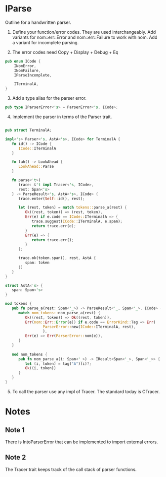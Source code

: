 
# IParse

Outline for a handwritten parser.

1. Define your function/error codes. They are used interchangeably.
   Add variants for nom::err::Error and nom::err::Failure to work with nom.
   Add a variant for incomplete parsing.

2. The error codes need Copy + Display + Debug + Eq 


```rust
pub enum ICode {
    INomError,
    INomFailure,
    IParseIncomplete,

    ITerminalA,
}
```

3. Add a type alias for the parser error.

```rust
pub type IParserError<'s> = ParserError<'s, ICode>;
```

4. Implement the parser in terms of the Parser trait.

```rust

pub struct TerminalA;

impl<'s> Parser<'s, AstA<'s>, ICode> for TerminalA {
   fn id() -> ICode {
      ICode::ITerminalA
   }

   fn lah() -> LookAhead {
      LookAhead::Parse
   }

   fn parse<'t>(
      trace: &'t impl Tracer<'s, ICode>,
      rest: Span<'s>
   ) -> ParseResult<'s, AstA<'s>, ICode> {
      trace.enter(Self::id(), rest);

      let (rest, token) = match tokens::parse_a(rest) {
         Ok((rest, token)) => (rest, token),
         Err(e) if e.code == ICode::ITerminalA => {
            trace.suggest(ICode::ITerminalA, e.span);
            return trace.err(e);
         }
         Err(e) => {
            return trace.err();
         }
      };

      trace.ok(token.span(), rest, AstA {
         span: token
      })
   }
}

struct AstA<'s> {
   span: Span<'s>
}

mod tokens {
   pub fn parse_a(rest: Span<'_>) -> ParseResult<'_, Span<'_>, ICode> {
      match nom_tokens::nom_parse_a(rest) {
         Ok((rest, token)) => Ok((rest, token)),
         Err(nom::Err::Error(e)) if e.code == ErrorKind::Tag => Err(
                 ParserError::new(ICode::ITerminalA, rest), 
                 ),
         Err(e) => Err(ParserError::nom(e)),
      }
   }
   
   mod nom_tokens {
      pub fn nom_parse_a(i: Span<'_>) -> IResult<Span<'_>, Span<'_>> {
         let (i, token) = tag("A")(i)?;
         Ok((i, token))
      }
   }
}
```

5. To call the parser use any impl of Tracer. The standard today is CTracer.


# Notes

## Note 1

There is IntoParserError that can be implemented to import external errors.

## Note 2

The Tracer trait keeps track of the call stack of parser functions.

